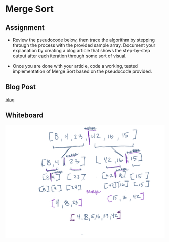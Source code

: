 # Merge Sort

## Assignment 
- Review the pseudocode below, then trace the algorithm by stepping through the process with the provided sample array. Document your explanation by creating a blog article that shows the step-by-step output after each iteration through some sort of visual.

- Once you are done with your article, code a working, tested implementation of Merge Sort based on the pseudocode provided.

## Blog Post
[blog](./BLOG.md)


## Whiteboard
![merge-sort](./merge-sort.png)

